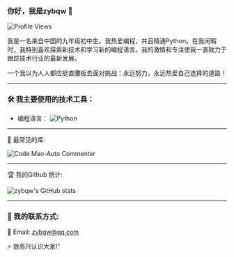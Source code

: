 ### 你好，我是zybqw 👋

![Profile Views](https://komarev.com/ghpvc/?username=zybqw&color=66ccff)

我是一名来自中国的九年级初中生。我热爱编程，并且精通Python。在我闲暇时，我特别喜欢探索新技术和学习新的编程语言。我的激情和专注使我一直致力于跟踪技术行业的最新发展。

一个我以为人人都应挺直腰板去面对挑战：永远努力，永远热爱自己选择的道路！

---

### 🛠 我主要使用的技术工具：

- 编程语言： ![Python](https://img.shields.io/badge/-Python-333333?style=flat&logo=python&color=66ccff)

---

🚀 最常见的库:

![Code Mao-Auto Commenter](https://github-readme-stats.vercel.app/api/pin/?username=zybqw&repo=CodeMao-AutoCommenter&theme=shadow_blue)

---

🏆 我的Github 统计:

![zybqw's GitHub stats](https://github-readme-stats.vercel.app/api?username=zybqw&show_icons=true&theme=vue)

---

### 💼 我的联系方式:

📧 Email: [zybqw@qq.com](mailto:zybqw@qq.com)

⚡ 很高兴认识大家!"
 
